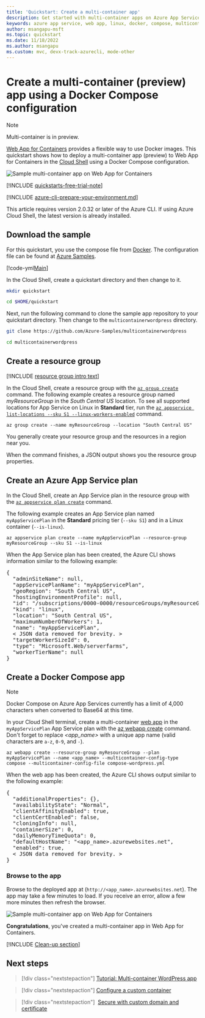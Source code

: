 ```yaml
---
title: 'Quickstart: Create a multi-container app'
description: Get started with multi-container apps on Azure App Service by deploying your first multi-container app.
keywords: azure app service, web app, linux, docker, compose, multicontainer, multi-container, web app for containers, multiple containers, container, wordpress, azure db for mysql, production database with containers
author: msangapu-msft
ms.topic: quickstart
ms.date: 11/18/2022
ms.author: msangapu
ms.custom: mvc, devx-track-azurecli, mode-other
---
```


# Create a multi-container (preview) app using a Docker Compose configuration

> [!NOTE]
> Multi-container is in preview.

[Web App for Containers](overview.md#app-service-on-linux) provides a flexible way to use Docker images. This quickstart shows how to deploy a multi-container app (preview) to Web App for Containers in the [Cloud Shell](../cloud-shell/overview.md) using a Docker Compose configuration.

![Sample multi-container app on Web App for Containers][1]

[!INCLUDE [quickstarts-free-trial-note](../../includes/quickstarts-free-trial-note.md)]

[!INCLUDE [azure-cli-prepare-your-environment.md](~/reusable-content/azure-cli/azure-cli-prepare-your-environment.md)]

This article requires version 2.0.32 or later of the Azure CLI. If using Azure Cloud Shell, the latest version is already installed.

## Download the sample

For this quickstart, you use the compose file from [Docker](https://docs.docker.com/samples/wordpress/). The configuration file can be found at [Azure Samples](https://github.com/Azure-Samples/multicontainerwordpress).

[!code-yml[Main](../../azure-app-service-multi-container/docker-compose-wordpress.yml)]

In the Cloud Shell, create a quickstart directory and then change to it.

```bash
mkdir quickstart

cd $HOME/quickstart
```

Next, run the following command to clone the sample app repository to your quickstart directory. Then change to the `multicontainerwordpress` directory.

```bash
git clone https://github.com/Azure-Samples/multicontainerwordpress

cd multicontainerwordpress
```

## Create a resource group

[!INCLUDE [resource group intro text](../../includes/resource-group.md)]

In the Cloud Shell, create a resource group with the [`az group create`](/cli/azure/group#az-group-create) command. The following example creates a resource group named *myResourceGroup* in the *South Central US* location. To see all supported locations for App Service on Linux in **Standard** tier, run the [`az appservice list-locations --sku S1 --linux-workers-enabled`](/cli/azure/appservice#az-appservice-list-locations) command.

```azurecli-interactive
az group create --name myResourceGroup --location "South Central US"
```

You generally create your resource group and the resources in a region near you.

When the command finishes, a JSON output shows you the resource group properties.

## Create an Azure App Service plan

In the Cloud Shell, create an App Service plan in the resource group with the [`az appservice plan create`](/cli/azure/appservice/plan#az-appservice-plan-create) command.

The following example creates an App Service plan named `myAppServicePlan` in the **Standard** pricing tier (`--sku S1`) and in a Linux container (`--is-linux`).

```azurecli-interactive
az appservice plan create --name myAppServicePlan --resource-group myResourceGroup --sku S1 --is-linux
```

When the App Service plan has been created, the Azure CLI shows information similar to the following example:

<pre>
{
  "adminSiteName": null,
  "appServicePlanName": "myAppServicePlan",
  "geoRegion": "South Central US",
  "hostingEnvironmentProfile": null,
  "id": "/subscriptions/0000-0000/resourceGroups/myResourceGroup/providers/Microsoft.Web/serverfarms/myAppServicePlan",
  "kind": "linux",
  "location": "South Central US",
  "maximumNumberOfWorkers": 1,
  "name": "myAppServicePlan",
  &lt; JSON data removed for brevity. &gt;
  "targetWorkerSizeId": 0,
  "type": "Microsoft.Web/serverfarms",
  "workerTierName": null
}
</pre>

## Create a Docker Compose app

> [!NOTE]
> Docker Compose on Azure App Services currently has a limit of 4,000 characters when converted to Base64 at this time.

In your Cloud Shell terminal, create a multi-container [web app](overview.md#app-service-on-linux) in the `myAppServicePlan` App Service plan with the [az webapp create](/cli/azure/webapp#az-webapp-create) command. Don't forget to replace _\<app_name>_ with a unique app name (valid characters are `a-z`, `0-9`, and `-`).

```azurecli
az webapp create --resource-group myResourceGroup --plan myAppServicePlan --name <app_name> --multicontainer-config-type compose --multicontainer-config-file compose-wordpress.yml
```

When the web app has been created, the Azure CLI shows output similar to the following example:

<pre>
{
  "additionalProperties": {},
  "availabilityState": "Normal",
  "clientAffinityEnabled": true,
  "clientCertEnabled": false,
  "cloningInfo": null,
  "containerSize": 0,
  "dailyMemoryTimeQuota": 0,
  "defaultHostName": "&lt;app_name&gt;.azurewebsites.net",
  "enabled": true,
  &lt; JSON data removed for brevity. &gt;
}
</pre>

### Browse to the app

Browse to the deployed app at (`http://<app_name>.azurewebsites.net`). The app may take a few minutes to load. If you receive an error, allow a few more minutes then refresh the browser.

![Sample multi-container app on Web App for Containers][1]

**Congratulations**, you've created a multi-container app in Web App for Containers.

[!INCLUDE [Clean-up section](../../includes/cli-script-clean-up.md)]

## Next steps

> [!div class="nextstepaction"]
> [Tutorial: Multi-container WordPress app](tutorial-multi-container-app.md)

> [!div class="nextstepaction"]
> [Configure a custom container](configure-custom-container.md)

> [!div class="nextstepaction"]
> [Secure with custom domain and certificate](tutorial-secure-domain-certificate.md)

<!--Image references-->
[1]: media/tutorial-multi-container-app/azure-multi-container-wordpress-install.png
